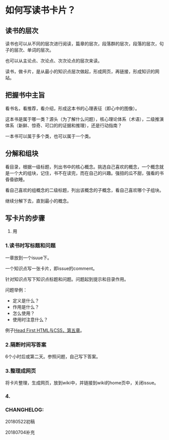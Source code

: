 # 如何写读书卡片？


## 读书的层次

读书也可以从不同的层次进行阅读，篇章的层次，段落群的层次，段落的层次，句子的层次、单词的层次。

也可以从主论点、次论点、次次论点的层次来读。

读书，做卡片，是从最小的知识点层次做起，形成网页，再链接，形成知识的网站。

## 把握书中主旨

看书名，看推荐，看介绍，形成这本书的心理表征（即心中的图像）。

这本书是属于哪一类？源头（为了解什么问题），核心理论体系（术语），二级推演体系（新鲜、惊奇、可口的的证据和推理），还是行动指南？

一本书可以属于多个类，也可以属于一个类。

## 分解和组块

看目录，根据一级标题，列出书中的核心概念。挑选自己喜欢的概念，一个概念就是一个大的组块，记住，书不在读完，而在自己的兴趣。强扭的瓜不甜，强看的书昏昏欲睡。

看自己喜欢的组概念的二级标题，列出该概念的子概念，看自己喜欢哪个子组块。

继续分解下去，直到最小的概念。

## 写卡片的步骤

1. 用


### 1.读书时写标题和问题

一章放到一个isuue下。

一个知识点写一张卡片，即issue的comment。

针对知识点写下知识点标题和问题。问题起到提示和目录作用。

问题举例：

* 定义是什么？
* 作用是什么？
* 怎么使用？
* 使用时注意什么？

例子[Head First HTML与CSS，第五章](https://github.com/zilongxuan001/LearnFreecode/issues/334)。




### 2.隔断时间写答案

6个小时后或第二天。参照问题，自己写下答案。

### 3.整理成网页

将卡片整理，生成网页，放到wiki中，并链接到wiki的home页中，关闭issue。

### 4.






### CHANGHELOG:

20180522初稿 

20180704补充
